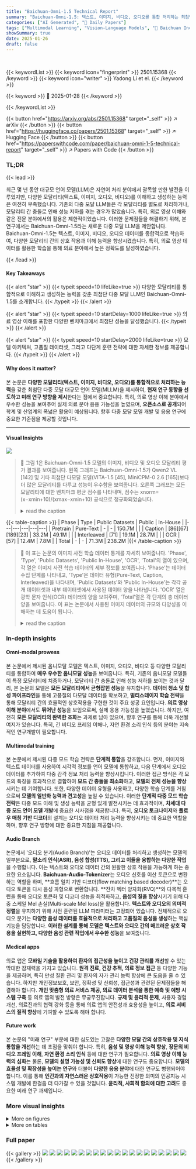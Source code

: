 ```yaml
---
title: "Baichuan-Omni-1.5 Technical Report"
summary: "Baichuan-Omni-1.5: 텍스트, 이미지, 비디오, 오디오를 통합 처리하는 최첨단 다중 모달 LLM"
categories: ["AI Generated", "🤗 Daily Papers"]
tags: ["Multimodal Learning", "Vision-Language Models", "🏢 Baichuan Inc.",]
showSummary: true
date: 2025-01-26
draft: false
---
```


<br>

{{< keywordList >}}
{{< keyword icon="fingerprint" >}} 2501.15368 {{< /keyword >}}
{{< keyword icon="writer" >}} Yadong Li et el. {{< /keyword >}}
 
{{< keyword >}} 🤗 2025-01-28 {{< /keyword >}}
 
{{< /keywordList >}}

{{< button href="https://arxiv.org/abs/2501.15368" target="_self" >}}
↗ arXiv
{{< /button >}}
{{< button href="https://huggingface.co/papers/2501.15368" target="_self" >}}
↗ Hugging Face
{{< /button >}}
{{< button href="https://paperswithcode.com/paper/baichuan-omni-1-5-technical-report" target="_self" >}}
↗ Papers with Code
{{< /button >}}




### TL;DR


{{< lead >}}

최근 몇 년 동안 대규모 언어 모델(LLM)은 자연어 처리 분야에서 괄목할 만한 발전을 이루었지만, 다양한 모달리티(텍스트, 이미지, 오디오, 비디오)를 이해하고 생성하는 능력은 여전히 부족했습니다. 기존의 다중 모달 LLM들은 각 모달리티를 별도로 처리하거나, 모달리티 간 충돌로 인해 성능 저하를 겪는 경우가 많았습니다.  특히, 의료 영상 이해와 같은 전문 분야에서의 활용은 제한적이었습니다. 이러한 문제점들을 해결하기 위해, 본 연구에서는 Baichuan-Omni-1.5라는 새로운 다중 모달 LLM을 제안합니다. Baichuan-Omni-1.5는 텍스트, 이미지, 비디오, 오디오 데이터를 종합적으로 학습하여, 다양한 모달리티 간의 상호 작용과 이해 능력을 향상시켰습니다.  특히, 의료 영상 데이터를 활용한 학습을 통해 의료 분야에서 높은 정확도를 달성하였습니다.

{{< /lead >}}


#### Key Takeaways

{{< alert "star" >}}
{{< typeit speed=10 lifeLike=true >}} 다양한 모달리티를 통합적으로 이해하고 생성하는 능력을 갖춘 최첨단 다중 모달 LLM인 Baichuan-Omni-1.5를 소개합니다. {{< /typeit >}}
{{< /alert >}}

{{< alert "star" >}}
{{< typeit speed=10 startDelay=1000 lifeLike=true >}} 의료 영상 이해를 포함한 다양한 벤치마크에서 최첨단 성능을 달성했습니다. {{< /typeit >}}
{{< /alert >}}

{{< alert "star" >}}
{{< typeit speed=10 startDelay=2000 lifeLike=true >}} 모델 아키텍처, 고품질 데이터셋, 그리고 다단계 훈련 전략에 대한 자세한 정보를 제공합니다. {{< /typeit >}}
{{< /alert >}}

#### Why does it matter?
본 논문은 **다양한 모달리티(텍스트, 이미지, 비디오, 오디오)를 통합적으로 처리하는 능력**을 갖춘 최첨단 다중 모달 대규모 언어 모델(MLLM)을 제시하여, **현재 연구 동향을 선도하고 미래 연구 방향을 제시**한다는 점에서 중요합니다.  특히, 의료 영상 이해 분야에서 우수한 성능을 보여주어 실제 의료 분야 응용 가능성을 높였으며, **오픈소스로 공개**되어 학계 및 산업계의 폭넓은 활용이 예상됩니다.  향후 다중 모달 모델 개발 및 응용 연구에 중요한 기준점을 제공할 것입니다.

------
#### Visual Insights



![](https://arxiv.org/html/2501.15368/extracted/6156374/figures/performance.png)

> 🔼 그림 1은 Baichuan-Omni-1.5 모델의 이미지, 비디오 및 오디오 모달리티 평가 결과를 보여줍니다. 왼쪽 그래프는 Baichuan-Omni-1.5가 Qwen2 VL [142] 및 기타 최첨단 다모달 모델(VITA-1.5 [45], MiniCPM-0 2.6 [165])보다 더 많은 모달리티를 다루고 성능이 우수함을 보여줍니다. 오른쪽 그래프는 모든 모달리티에 대한 벤치마크 평균 점수를 나타내며, 점수는 xnorm=(x−xmin+10)/(xmax−xmin+10) 공식으로 정규화되었습니다.
> <details>
> <summary>read the caption</summary>
> Figure 1: Evaluation across image, video, and audio modalities. (Left) Baichuan-Omni-1.5 covers more modalities than Qwen2 VL [142] and outperforms the current leading omni-modal model, VITA-1.5 [45] and MiniCPM-o 2.6[165]. (Right) Average scores across benchmarks for all modalities. All the scores are normalized by xnorm=(x−xmin+10)/(xmax−xmin+10)subscript𝑥norm𝑥subscript𝑥min10subscript𝑥maxsubscript𝑥min10x_{\text{norm}}=(x-x_{\text{min}}+10)/(x_{\text{max}}-x_{\text{min}}+10)italic_x start_POSTSUBSCRIPT norm end_POSTSUBSCRIPT = ( italic_x - italic_x start_POSTSUBSCRIPT min end_POSTSUBSCRIPT + 10 ) / ( italic_x start_POSTSUBSCRIPT max end_POSTSUBSCRIPT - italic_x start_POSTSUBSCRIPT min end_POSTSUBSCRIPT + 10 ).
> </details>





{{< table-caption >}}
| Phase | Type | Public Datasets | Public | In-House |
|---|---|---|---|---|
| Pretrain | Pure-Text | - | - | 150.7M |
|  | Caption | [86][67][189][23] | 33.2M | 49.1M |
|  | Interleaved | [71] | 19.1M | 28.7M |
|  | OCR | [57] | 12.4M | 7.8M |
| Total | - | - | 71.3M | 238.2M |{{< /table-caption >}}

> 🔼 이 표는 논문의 이미지 사전 학습 데이터 통계를 자세히 보여줍니다.  'Phase', 'Type', 'Public Datasets', 'Public In-House', 'OCR', 'Total'의 열이 있으며, 각 열은 이미지 사전 학습 데이터의 세부 정보를 보여줍니다.  'Phase'는 데이터 수집 단계를 나타내고, 'Type'은 데이터 유형(Pure-Text, Caption, Interleaved)을 나타내며, 'Public Datasets'와 'Public In-House'는 각각 공개 데이터셋과 내부 데이터셋에서 사용된 데이터 양을 나타냅니다. 'OCR' 열은 광학 문자 인식(OCR) 데이터의 양을 보여주며, 'Total'열은 각 단계의 총 데이터 양을 보여줍니다. 이 표는 논문에서 사용된 이미지 데이터의 규모와 다양성을 이해하는 데 도움이 됩니다.
> <details>
> <summary>read the caption</summary>
> Table 1: Detailed statistics of the training data of image pretrain.
> </details>





### In-depth insights


#### Omni-modal prowess
본 논문에서 제시된 옴니모달 모델은 텍스트, 이미지, 오디오, 비디오 등 다양한 모달리티를 통합하여 **매우 우수한 옴니모달 성능**을 보여줍니다. 특히, 기존의 옴니모달 모델들이 특정 모달리티에 치중하거나, 모달리티 간 충돌로 인해 성능 저하를 보이는 것과 달리, 본 논문의 모델은 **모든 모달리티에서 균형잡힌 성능**을 유지합니다.  **데이터 청소 및 합성 파이프라인**을 통해 고품질의 다모달 데이터를 확보하고, **멀티스테이지 학습 전략**을 통해 모달리티 간의 효율적인 상호작용을 구현한 것이 주요 성공 요인입니다.  **의료 영상 이해 분야**에서도 **뛰어난 성능**을 보임으로써, 실제 응용 가능성을 높였습니다.  하지만, 여전히 **모든 모달리티의 완벽한 조화**는 과제로 남아 있으며, 향후 연구를 통해 더욱 개선될 여지가 있습니다. 특히, 긴 비디오 프레임 이해나, 자연 환경 소리 인식 등의 분야는 지속적인 연구개발이 필요합니다.

#### Multimodal training
본 논문에서 제시된 다중 모드 학습 전략은 **단계적 통합**을 강조합니다. 먼저, 이미지와 텍스트 데이터를 사용하여 시각적 정보를 언어 모델에 통합하고, 다음 단계에서 오디오 데이터를 추가하여 다중 감각 정보 처리 능력을 향상시킵니다. 이러한 접근 방식은 각 모드의 특징을 효과적으로 결합하여 **모드 간 충돌을 최소화**하고, **모델의 전체 성능을 향상**시키는 데 기여합니다. 또한, 다양한 데이터 유형을 사용하고, 다양한 학습 단계를 거침으로써 **모델의 일반화 능력과 견고성**을 높일 수 있습니다. 이러한 **단계적 다중 모드 학습 전략**은 다중 모드 이해 및 생성 능력을 균형 있게 발전시키는 데 효과적이며, **차세대 다중 모드 언어 모델 개발**에 중요한 시사점을 제공합니다. 특히, **오디오 토크나이저**와 **플로우 매칭 기반 디코더**의 설계는 오디오 데이터 처리 능력을 향상시키는 데 중요한 역할을 하며, 향후 연구 방향에 대한 중요한 지침을 제공합니다.

#### Audio Branch
논문에서 '오디오 분기(Audio Branch)'는 오디오 데이터를 처리하고 생성하는 모델의 일부분으로, **말소리 인식(ASR), 음성 합성(TTS), 그리고 이들을 융합하는 다양한 작업**을 수행합니다. 이는 텍스트와 오디오 데이터 간의 원활한 상호 작용을 가능하게 하는 중요한 요소입니다.  **Baichuan-Audio-Tokenizer**는 오디오 신호를 이산 토큰으로 변환하는 역할을 하며, **흐름 일치 기반 디코더(flow matching based decoder)**는 오디오 토큰을 다시 음성 파형으로 변환합니다. **잔차 벡터 양자화(RVQ)**와 다목적 훈련을 통해 오디오 토큰화 및 디코더 성능을 최적화하고, **음성의 질을 향상**시키기 위해 다중 스케일 Mel 손실(Multi-scale Mel loss)을 활용합니다.  **텍스트와 오디오의 의미적 정렬**을 유지하기 위해 사전 훈련된 LLM 파라미터는 고정되어 있습니다. 전체적으로 오디오 분기는 **다양한 음성 데이터를 효율적으로 처리하고 고품질의 음성을 생성**하는 핵심 기능을 담당합니다.  **이러한 설계를 통해 모델은 텍스트와 오디오 간의 매끄러운 상호 작용을 실현하고, 다양한 음성 관련 작업에서 우수한 성능**을 보여줍니다.

#### Medical apps
의료 앱은 **모바일 기술을 활용하여 환자의 접근성을 높이고 건강 관리를 개선**할 수 있는 막대한 잠재력을 가지고 있습니다. **원격 진료, 건강 추적, 의료 정보 접근** 등 다양한 기능을 제공하며, 특히 만성 질환 관리 및 환자의 자가 관리 능력 향상에 큰 도움을 줄 수 있습니다. 하지만 개인정보보호, 보안, 정확성 및 신뢰성, 접근성과 관련된 문제점들을 해결해야 합니다. **개인 맞춤형 의료 서비스 제공, 의료 데이터 분석을 통한 예측 및 예방 시스템 구축** 등 의료 앱의 발전 방향은 무궁무진합니다. **규제 및 윤리적 문제**, 사용자 경험 개선, 의료진과의 협력 강화 등을 통해 의료 앱의 안전성과 효용성을 높이고, **의료 서비스의 질적 향상**에 기여할 수 있도록 해야 합니다.

#### Future work
본 논문의 "미래 연구" 부분에 대한 심도있는 고찰은 **다양한 모달 간의 상호작용 및 지식 통합을 개선**하는 데 초점을 맞춰야 합니다. 특히, **음성 및 영상 이해 능력 향상**, **장문의 비디오 프레임 이해**, **자연 환경 소리 인식** 등에 대한 연구가 필요합니다.  **의료 영상 이해 능력의 심화**는 물론, **모델의 설명 가능성 및 신뢰도 향상**에 대한 연구도 중요합니다.  **모델의 효율성 및 확장성을 높이는 연구**와 더불어 **다양한 응용 분야**에 대한 연구도 병행되어야 합니다. 이를 통해 **인간과의 자연스러운 상호작용**이 가능한 진정한 의미의 인공지능 시스템 개발에 한걸음 더 다가갈 수 있을 것입니다.  **윤리적, 사회적 함의에 대한 고려**도 중요한 미래 연구 과제입니다.


### More visual insights

<details>
<summary>More on figures
</summary>


![](https://arxiv.org/html/2501.15368/x1.png)

> 🔼 그림 2는 Baichuan-Omni-1.5의 아키텍처를 보여줍니다. 이 모델은 순수 텍스트/오디오 입력과 텍스트/오디오가 포함된 비디오/이미지 조합 모두를 처리하도록 설계되었습니다. 오디오 생성 시 Baichuan-Omni-1.5 LLM 디코더는 텍스트 토큰과 오디오 토큰을 번갈아 예측합니다. 그런 다음 오디오 토큰은 오디오 디코더에 의해 디코딩되어 최종 오디오를 생성합니다.  Baichuan-Omni-1.5는 다양한 모달리티(텍스트, 이미지, 비디오, 오디오)를 통합하여 처리하고, 텍스트, 오디오, 그리고 비디오/이미지 출력을 모두 지원하는 통합 모델임을 보여줍니다.  특히 오디오 생성 과정에서 텍스트와 오디오 토큰의 교차 예측 방식을 통해 매끄러운 다중 모달리티 상호 작용을 가능하게 합니다.
> <details>
> <summary>read the caption</summary>
> Figure 2: Architecture of Baichuan-Omni-1.5 . Our model is designed to process both pure text/audio inputs and combinations of video/image with text/audio. When generating audio, the Baichuan-Omni-1.5 LLM Decoder alternately predicts text tokens and audio tokens. The audio tokens are then decoded by the Audio Decoder to produce the final audio.
> </details>



![](https://arxiv.org/html/2501.15368/extracted/6156374/figures/data_example.png)

> 🔼 그림 3은 Baichuan-Omni-1.5의 사전 학습 데이터 구성을 보여줍니다.  Baichuan-Omni-1.5는 텍스트, 이미지-텍스트, 비디오-텍스트, 오디오-텍스트 데이터와 이들의 조합을 포함한 방대한 옴니모달 데이터셋을 사용합니다.  여기에는 이미지-오디오-텍스트 및 비디오-오디오-텍스트 데이터가 포함되어 있어 다양한 모달리티 간의 상호작용을 포괄적으로 학습할 수 있도록 설계되었습니다.  각 모달리티의 데이터 유형과 크기를 보여주는 표가 함께 제시되어 이해를 돕습니다.
> <details>
> <summary>read the caption</summary>
> Figure 3: Pretrain Data illustration of Baichuan-Omni-1.5 . We construct an extensive omni-modal dataset, including text, image-text, video-text, audio-text, and their interactions. Our collection also contains interleaved image-audio-text and video-audio-text data.
> </details>



![](https://arxiv.org/html/2501.15368/x2.png)

> 🔼 그림 4는 흐름 일치 모델을 기반으로 하는 오디오 토크나이저와 오디오 디코더의 구조를 보여줍니다. 오디오 토크나이저는 멜 스펙트로그램 특징에서 고차원 특징을 추출하고, 잔차 합성곱 신경망을 사용하여 저주파수 시퀀스 특징을 얻습니다. 그런 다음 8계층 잔차 벡터 양자화기를 사용하여 이러한 특징을 양자화하여 오디오 토큰을 생성합니다. 이러한 토큰은 오디오 디코더와 사전 훈련된 LLM 모두에 입력되어 멜 스펙트로그램 재구성과 전사 예측을 각각 수행합니다. 오디오 디코더는 Whisper 인코더와 대칭적인 구조를 채택하고 다중 스케일 멜 손실을 사용하여 음질 재구성을 향상시킵니다. 훈련 중에 사전 훈련된 LLM의 매개변수는 오디오 토크나이저와 텍스트 공간 간의 의미적 정렬을 보장하기 위해 고정됩니다. 추가적으로 ASR, AQA, S2TT와 같은 기존 작업 외에도 일부 텍스트-오디오 데이터가 통합되어 VQ 모듈이 복잡한 문맥 시나리오를 모델링하는 기능을 향상시킵니다. 합성 오디오의 품질과 지각 충실도를 더욱 향상시키기 위해 오디오 디코더 모듈은 흐름 일치 모델을 사용하여 미세 조정됩니다. U-Net은 단일 다운샘플링 블록, 단일 업샘플링 블록 및 12개의 중간 블록으로 구성됩니다. 흐름 일치 디코더는 24kHz 오디오 데이터로 훈련되어 대상 멜 스펙트로그램을 생성하고, HiFi-GAN 보코더를 사용하여 음성 파형으로 변환됩니다.
> <details>
> <summary>read the caption</summary>
> Figure 4: Audio tokenizer and audio decoder based on flow matching model.
> </details>



![](https://arxiv.org/html/2501.15368/x3.png)

> 🔼 본 그림은 Baichuan-Omni-1.5 모델의 학습 파이프라인을 보여줍니다.  총 4단계로 구성되며, 각 단계는 이미지, 오디오, 비디오 및 텍스트 데이터를 점진적으로 통합하여 모델의 다중 모달 이해 능력을 향상시키는 과정을 나타냅니다. 1단계는 이미지-텍스트 학습에 집중하여 LLM이 시각적 입력을 처리하고 이해하도록 합니다. 2단계는 시각적 데이터로 사전 훈련된 LLM에 Baichuan-Audio-Tokenizer, 새로운 오디오 임베딩 계층 및 독립적인 오디오 헤드를 통합하여 종단 간 오디오 입력을 이해하도록 확장합니다. 3단계는 고품질 다중 모달 상호 작용 데이터셋을 사용하여 Baichuan-Omni-1.5를 훈련하고 최대 시퀀스 길이를 64k로 확장하여 긴 오디오 및 비디오 스트림을 지원합니다. 4단계는 다중 모달 데이터를 사용한 지도 학습 미세 조정을 통해 모델의 지시 사항 따르기 및 오디오 기능을 향상시킵니다. 4.1단계에서는 다중 모달 이해 데이터를 사용하여 오디오 헤드를 고정하여 모달 상호 작용과 다중 작업 이해를 향상시키고, 4.2단계에서는 오디오 헤드와 오디오 임베딩 계층만 활성화하여 오디오 생성 데이터로 음성 생성 기능을 향상시킵니다.
> <details>
> <summary>read the caption</summary>
> Figure 5: Training Pipeline of Baichuan-Omni-1.5 . The pretraining phase is divided into three stages to incrementally incorporate vision and audio into the LLM while relieving modality conflicts. Stage 1 focuses on image-text training, which extends an LLM to process and understand visual input. Stage 2 extends an LLM pre-trained on visual data to understand audio input in end-to-end manner by incorporating our Baichuan-Audio-Tokenizer, a newly introduced audio embedding layers and an independent audio head. Stage 3 focuses on training Baichuan-Omni-1.5 using high-quality cross-modal interaction datasets encompassing image-audio-text and video-audio-text format, and extends the maximum sequence length to 64k to support long audio and video stream. Stage 4 enhances the model’s instruction following and audio capabilities through supervised fine-tuning with omni-modal data. Stage 4.1: Freeze the Audio Head using omni-modal understanding data to boost modality interactivity and multitasking comprehension. Stage 4.2: Activate only the Audio Head and Audio Embed layer, with audio generation data to improve speech generation capabilities.
> </details>



</details>




<details>
<summary>More on tables
</summary>


{{< table-caption >}}
| QA Type | Dataset Name | Public Datasets | Questions |
|---|---|---|---|
| Description | Synthetic Data | - | 300K |
|  | ShareGPT-4o | [29] | 2K |
|  | Koala | [150] | 30M |
| QA | Synthetic Data | [80], [82], [157] | 164K |
|  | VideoChatGPT-Plus | [107] | 318K |
|  | ShareGemini | [131] | 205K |
| Total | - | - | 31M |{{< /table-caption >}}
> 🔼 이 표는 Baichuan-Omni-1.5 모델의 비디오 사전 훈련 데이터셋에 대한 상세 통계를 보여줍니다.  비디오 데이터는 크게 비디오 캡션 데이터와 비디오 질문 답변(QA) 데이터 두 가지 유형으로 나뉩니다.  표에는 각 데이터 유형에 대한 데이터셋 이름, 데이터 유형(QA 또는 캡션), 데이터 원본(퍼블릭 또는 합성), 질문 수, 설명 수 등의 정보가 포함되어 있습니다.  전체 비디오 사전 훈련 데이터셋의 크기를 보여주는 합계 정보도 제공합니다.
> <details>
> <summary>read the caption</summary>
> Table 2: Detailed statistics of the training data of video pretrain.
> </details>

{{< table-caption >}}
| Type | Task | Data Format | Hours (k) |
|---|---|---|---|
| Audio Understanding | Automatic Speech Recognition (ASR) | &lt;prompt, audio, transcript&gt; | 185 |
|  | Audio Query Answer (AQA) | &lt;prompt, audio, response&gt; | 21 |
|  | Speech-to-Text Translation (S2TT) | &lt;prompt, audio, translated_text&gt; | 15 |
|  | Audio-Text Interleaved (INTLV) | &lt;audio_1, text_2, audio_3, text_4, ...&gt; | 393 |
| Audio Generation | Text-to-Speech (TTS) | &lt;text, audio&gt; | 51 |
|  | Interleaved Text-to-Speech (ITTS) | &lt;text_1, audio_1, text_2, audio_2, ...&gt; | 142 |
|  | Pure Audio | &lt;audio&gt; | 80 |
| Total | - | - | 887 |{{< /table-caption >}}
> 🔼 본 표는 Baichuan-Omni-1.5 모델의 오디오 전처리 학습 데이터 통계를 자세히 보여줍니다.  데이터 유형(자동 음성 인식, 음성 질문 답변, 음성 텍스트 변환, 오디오 텍스트 삽입, 텍스트 음성 변환, 텍스트 음성 삽입, 순수 오디오), 데이터 형식, 및 각 데이터 유형에 해당하는 시간(시간)을 보여줍니다.  모델 학습에 사용된 다양한 오디오 데이터의 양과 유형을 이해하는 데 도움이 됩니다.
> <details>
> <summary>read the caption</summary>
> Table 3: Detailed statistics of the training data of audio pretrain.
> </details>

{{< table-caption >}}
| Category | Text | Image | Video | Audio | Image-Audio |
|---|---|---|---|---|---| 
| Quantity | 400K | 16M | 100K | 282K | 60K |{{< /table-caption >}}
> 🔼 본 표는 Baichuan-Omni-1.5 모델의 다중 모드 지도 학습 미세 조정(Supervised Fine-Tuning, SFT) 데이터셋의 통계를 요약한 것입니다.  Baichuan-Omni-1.5 모델 학습에 사용된 다양한 유형의 데이터(텍스트, 이미지, 비디오, 오디오)와 각 유형별 데이터 수량을 보여줍니다.  이는 모델의 다중 모드 이해 능력 향상을 위한 다양한 데이터 소스의 활용을 보여주는 중요한 정보입니다. 표를 통해 모델이 텍스트뿐 아니라 이미지, 비디오, 오디오 데이터를 광범위하게 활용하여 훈련되었음을 알 수 있으며, 이는 범용적인 다중 모드 이해 능력을 갖추도록 하는 데 기여했음을 시사합니다.
> <details>
> <summary>read the caption</summary>
> Table 4: Omni-modal SFT data statistics for Baichuan-Omni-1.5 . Here we summarize the category and quantities of our SFT dataset.
> </details>

{{< table-caption >}}
| Scene | Source | Proportion |
|---|---|---|
| GeneralQA | Leopard-Instruct [61], LLaVA-OneVision-Data [76], MMInstruct-GPT4V [99], the Cauldron [72], GeoGPT4V-1.0 [15], MMDU [102], Lova3 [188], CaD-Inst [14], VisionArena-Battle [25], Q-Instruct-DB [154], MultipanelVQA [41], ConMe [58], FABAInstruct [90], ScienceQA [128], MapQA [16], Others | 32.26% |
| OCR | MathWriting [48], WebSight [73], ST-VQA [11], GQA [60], HME100K [169], UberTextQA [10], OCR-VQA [117], TallyQA [2], SlideVQA [139], VizWiz [10], NorHand-v3 [140], LLaVAR [186], Textualization [40], PViT [182], Others | 26.51% |
| Graphical | DVQA [64], TinyChart [179], Chart2Text [66], ArxivQA [84], ChartLlama [52], InfographicVQA [112], FlowVQA [137], MultiChartQA [194], ChartGemma [111], UniChart [109], TAT-DQA [193], PlotQA [116], FigureQA [65], MMTab [191], Others | 9.04% |
| Mathematics | MathV-360K [132], Geo170k [46], R-COT [34], A-OKVQA [130], Super-CLEVR [94], CLEVR-Math [96], TabMWP [105], GeoQA+ [5], MAVIS [181], Iconqa [106], UniGeo [17], PUMA_VarsityTutors [195], Others | 10.31% |
| Spatiotemporal | CCTSDB2021 [177], SODA10M [51], EmbSpatial [36], LLaVA-VSD [62], SpatialSense [163], SpatialMM [133], Whatsup [12], VSR [180], SpatialSense [163], Others | 2.63% |
| Captioning | TextCaps [134], MMsci [92], Synthetic Data, Others | 8.23% |
| Medical | PubMed [113], HAM10000 [144], PMC-VQA [184], PathVQA [54], AIROGS [30], MedFMC [147], Kvasir-VQA [47], IU X-ray [33], VQA-RAD [70], DME VQA [141], and other specialized medical datasets | 11.02% |{{< /table-caption >}}
> 🔼 표 5는 Baichuan-Omni-1.5 모델의 이미지 SFT(Supervised Fine-Tuning) 데이터셋에 대한 정보를 요약하여 보여줍니다.  이미지 데이터셋은 다양한 작업(과업)에 따라 여러 범주로 나뉘며, 각 범주에 사용된 데이터셋의 출처와 전체 데이터셋에서 차지하는 비율을 보여줍니다.  즉, 각 작업 유형(예: 일반적인 질문응답, OCR, 그래프, 수학, 시공간적 이해, 자막 생성, 의료)에 대해 어떤 데이터셋들이 사용되었고, 각 데이터셋이 전체 이미지 데이터셋에서 얼마나 많은 비중을 차지하는지 나타내는 표입니다.  다양한 데이터 소스를 사용하여 포괄적인 이미지 이해 능력을 확보하기 위한 데이터 구성 전략을 보여주는 표라고 할 수 있습니다.
> <details>
> <summary>read the caption</summary>
> Table 5: Image SFT data for Baichuan-Omni-1.5 . This table summarizes the image SFT dataset categories, their sources, and proportions for various tasks.
> </details>

{{< table-caption >}}
| Model | MMLU (Acc.) | CMMLU (Acc.) | AGIEval (Acc.) | C-Eval (Acc.) | GAOKAO (Acc.) |
|---|---|---|---|---|---| 
| **Comprehensive Tasks** |  |  |  |  |  |
| *Proprietary Models* |  |  |  |  |  |
| GPT-4o | **88.0**<sup>♢</sup> | **78.3**<sup>♢</sup> | **62.3**<sup>♢</sup> | **86.0**<sup>♢</sup> | - |
| GPT-4o-mini | 82.0 | 67.6 | 52.2 | 63.6 | 70.8 |
| *Open-source Models (Pure text)* |  |  |  |  |  |
| MAP-Neo (7B) | 58.2 | 55.1 | 33.9 | 57.5 | - |
| Qwen1.5-Chat (7B) | 61.5 | 68.0 | 39.3 | 68.8 | - |
| Llama3-Instruct (8B) | 67.1 | 51.7 | 38.4 | 50.7 | - |
| OLMo (7B) | 28.4 | 25.6 | 19.9 | 27.3 | - |
| *Open-source Models (Omni-modal)* |  |  |  |  |  |
| VITA (8x7B) | 71.0<sup>∗</sup> | 46.6 | 46.2<sup>∗</sup> | 56.7<sup>∗</sup> | - |
| VITA-1.5 (7B) | 71.0 | 75.1 | 47.9 | 65.6 | 57.4 |
| Baichuan-Omni (7B) | 65.3 | 72.2 | 47.7 | 68.9 | - |
| MiniCPM-o 2.6 (7B) | 65.3 | 63.3 | 50.9 | 61.5 | 56.3 |
| **Baichuan-Omni-1.5 (7B)** | **72.2** | **75.5** | **54.4** | **73.1** | **73.5** |{{< /table-caption >}}
> 🔼 표 6은 다양한 순수 텍스트 벤치마크(MMLU, CMMLU, AGIEval, C-Eval, GAOKAO)에서 여러 언어 모델들의 성능을 비교 분석한 결과를 보여줍니다.  표에는 독점적 모델(GPT-4, GPT-4-mini)과 오픈소스 일반 모델(MAP-Neo, Qwen1.5-Chat, Llama3-Instruct, OLMO), 그리고 오픈소스 다중 모드 모델(VITA, Baichuan-Omni, MiniCPM-0 2.6)의 성능이 포함되어 있습니다.  표에 표시된 괄호 안의 매개변수 수는 LLM의 매개변수 수를 나타내며, 별도로 명시되지 않는 한 모든 결과는 공정한 비교를 위해 동일한 설정으로 재현되었습니다.  표에 표시된 결과 중, ∗ 표시는 공식적으로 보고된 결과이며, ♢ 표시는 공식 리더보드 또는 최근 논문에서 가져온 결과입니다. 나머지 결과는 저자들이 직접 재현한 결과입니다.
> <details>
> <summary>read the caption</summary>
> Table 6: Results on comprehensive pure text benchmarks. ∗*∗: Officially reported results. ♢♢\diamondsuit♢: Retrieved results from official leaderboard or recent papers. Other unlabeled results are reproduced by ourselves.
> </details>

{{< table-caption >}}
| MMLU |
|---|---| 
| (Acc.) |{{< /table-caption >}}
> 🔼 표 7은 다양한 벤치마크에서 다중 선택 및 예/아니오 질문에 대한 여러 다중 모드 및 단일 모드 언어 모델의 성능을 보여줍니다.  표에는 모델 이름, 매개변수 수, 그리고 MMBench-EN, MMBench-CN, SEED-IMG, MMMU(val), HallucinationBench와 같은 여러 벤치마크에서의 정확도(Acc.) 점수가 포함되어 있습니다. 공식적으로 보고된 결과는 별표(*)로, 공식 리더보드 또는 최근 논문에서 가져온 결과는 다이아몬드 기호(♢)로 표시되어 있으며, 나머지 결과는 연구팀이 직접 재현한 것입니다.
> <details>
> <summary>read the caption</summary>
> Table 7: Results on Multi-choice benchmarks and Yes-or-No benchmarks. ∗*∗: Officially reported results. ♢♢\diamondsuit♢: Retrieved results from official leaderboard or recent papers. Other unlabeled results are reproduced by ourselves.
> </details>

{{< table-caption >}}
| CMMLU |
|---|---| 
| (Acc.) |{{< /table-caption >}}
> 🔼 표 8은 이미지 VQA(Visual Question Answering) 벤치마크에 대한 결과를 보여줍니다. 표에는 다양한 모델(독점 모델, 오픈소스 비전-언어 모델, 오픈소스 옴니모달 모델)의 성능이 여러 벤치마크(RealWorldQA, MathVista-mini, TextVQA, ChartQA, OCRBench)에 대해 정확도(Acc.)로 제시되어 있습니다.  * 표시는 공식적으로 보고된 결과를 나타내고, ♢ 표시는 공식 리더보드 또는 최근 논문에서 가져온 결과를 나타냅니다. 나머지 결과는 동일한 설정을 사용하여 재현한 것입니다. 이 표는 Baichuan-Omni-1.5 모델의 이미지 이해 능력을 다양한 최신 모델과 비교하여 보여주는 데 목적이 있습니다.
> <details>
> <summary>read the caption</summary>
> Table 8: Results on image VQA benchmarks. ∗*∗: Officially reported results. ♢♢\diamondsuit♢: Retrieved results from official leaderboard or recent papers. Other unlabeled results are reproduced by ourselves.
> </details>

{{< table-caption >}}
| AGIEval |
|---|---| 
|(Acc.)|{{< /table-caption >}}
> 🔼 표 9는 일반적인 비디오 VQA 벤치마크에 대한 결과를 보여줍니다. 이 표에는 여러 모델(독점 모델, 오픈소스 비전-언어 모델, 오픈소스 옴니모달 모델)의 비디오 이해 성능을 보여주는 다양한 벤치마크(MVBench, Egoschema, VideoMME, Perception Test)에 대한 결과가 포함되어 있습니다.  각 벤치마크에 대한 결과는 정확도(%)로 표시되며, 'max' 열은 비디오에서 샘플링된 최대 프레임 수를 나타냅니다.  '∗∗∗' 표시는 공식적으로 보고된 결과이며, '♢♢ diamonds♢'는 공식 리더보드나 최근 논문에서 가져온 결과이고, 나머지 결과는 본 논문 저자들이 동일한 설정으로 재현한 것입니다. VideoMME 벤치마크의 경우 '자막 없음' 설정을 사용했음을 유의해야 합니다. 이 표는 다양한 모델들의 비디오 이해 능력을 비교 분석하는 데 유용합니다.
> <details>
> <summary>read the caption</summary>
> Table 9: Results on general video VQA benchmarks. max: Maximum number of sampling frames. ∗*∗: Officially reported results. ♢♢\diamondsuit♢: Retrieved results from official leaderboard or recent papers. Other unlabeled results are reproduced by ourselves. Note that we use the 'no subtitles' evaluation setting in VideoMME.
> </details>

{{< table-caption >}}
| C-Eval |
|---|---| 
| (Acc.) |{{< /table-caption >}}
> 🔼 표 10은 개방형 비디오 VQA 벤치마크에 대한 결과를 보여줍니다.  'max'는 샘플링 프레임의 최대 수를 나타내고, ∗ 표시는 공식적으로 보고된 결과를, 나머지는 본 논문에서 재현한 결과임을 나타냅니다. 이 표는 다양한 모델(독점 모델, 오픈소스 비전-언어 모델, 오픈소스 옴니모달 모델)의 비디오 이해 능력을 평가한 여러 개방형 비디오 질의응답 벤치마크(ActivityNet-QA, MSVD-QA)의 결과를 보여줍니다. 각 모델의 정확도(Acc.)와 점수(Score)가 프레임 수와 함께 제시됩니다.  이는 모델의 비디오 이해 능력, 특히 개방형 질문에 대한 응답 능력을 비교 분석하는 데 유용한 정보를 제공합니다.
> <details>
> <summary>read the caption</summary>
> Table 10: Results on open-ended video VQA benchmarks. max: Maximum number of sampling frames. ∗*∗: Officially reported results. Other unlabeled results are reproduced by ourselves.
> </details>

{{< table-caption >}}
| GAOKAO |
|---|---| 
| (Acc.) |{{< /table-caption >}}
> 🔼 표 11은 오디오 이해 벤치마크 결과를 보여줍니다. 세 가지 출력 방식(텍스트 기반, 텍스트-오디오 병렬 출력, 캐스케이드 방식)에 따른 결과가 제시됩니다.  ∇∇∇∇는 모델의 모달리티 매개변수를 ['text', 'audio']로 설정하고, 출력 텍스트를 기반으로 평가한 결과입니다. ♢♢♢♢는 텍스트-오디오 병렬 출력만 지원하는 경우의 결과이고, □□□□는 캐스케이드 방식(텍스트와 오디오가 번갈아 생성되는 방식)을 사용하고, 마찬가지로 출력 텍스트를 기반으로 평가한 결과입니다.  각 벤치마크(Reasoning QA, Llama Questions, Web Questions, TriviaQA, AlpacaEval)에 대한 정확도 점수가 제시되어 있습니다.
> <details>
> <summary>read the caption</summary>
> Table 11: Results on audio understanding benchmarks. ∇∇\nabla∇: The modalities parameter is set to ['text', 'audio'], evaluation based on the output text. ♢♢\diamondsuit♢: Supports only text-audio interleaved output. □□\square□: Cascade output method, evaluation based on the output text.
> </details>

{{< table-caption >}}
| Model | MMBench-EN (Acc.) | MMBench-CN (Acc.) | SEED-IMG (Acc.) | MMMU (val) (Acc.) | HallusionBench (Acc.) |
|---|---|---|---|---|---| 
| **Multi-choice & Yes-or-No Question** |  |  |  |  |  |
| *Proprietary Models* |  |  |  |  |  |
| GPT-4o | 83.4<sup>♢</sup> | 82.1<sup>♢</sup> | - | **69.1**<sup>♢</sup> | **55.0**<sup>♢</sup> |
| GPT-4o-mini | 77.7 | 76.9 | 72.3 | 59.3 | 45.8 |
| *Open-source Models (Vision-language)* |  |  |  |  |  |
| Qwen2 VL (7B) | 81.7 | 81.9 | **76.5** | 52.7 | 50.6<sup>∗</sup> |
| MiniCPM-Llama3-V 2.5 (8B) | 76.7 | 73.3 | 72.4 | 45.8<sup>∗</sup> | 42.5 |
| *Open-source Models (Omni-modal)* |  |  |  |  |  |
| VITA (8x7B) | 74.7 | 71.4 | 72.6 | 45.3 | 39.7<sup>∗</sup> |
| VITA-1.5 (7B) | 80.8 | 80.2 | 74.2 | 50.8 | 44.8 |
| Baichuan-Omni (7B) | 76.2 | 74.9 | 74.1 | 47.3 | 47.8 |
| MiniCPM-o 2.6 (7B) | 83.6 | 81.8 | 75.4 | 51.1 | 50.1 |
| **Baichuan-Omni-1.5 (7B)** | **85.6** | **83.6** | 75.7 | 53.9 | 49.7 |{{< /table-caption >}}
> 🔼 표 12는 다양한 모달리티(이미지, 오디오, 텍스트)를 결합한 종합적인 이해 능력을 평가한 결과를 보여줍니다. GPT-4o-mini는 오디오 입력을 지원하지 않으므로, 오디오 API를 사용하여 오디오를 텍스트로 변환한 후 입력으로 사용했습니다.  각 열은 이미지와 오디오 또는 텍스트의 조합을 이용한 모델 성능을 나타내며, 이미지와 오디오 전사를 모두 사용했을 때의 결과도 포함되어 있습니다.  각 모델의 성능은 정확도(Acc.)로 측정되었습니다. 이 표는 Baichuan-Omni-1.5 모델의 다양한 모달리티 조합에 대한 강건한 성능을 보여주는 데 중점을 두고 있습니다.
> <details>
> <summary>read the caption</summary>
> Table 12: Overall Omni-Undesratnding Results. All the results are reproduced by ourselves. GPT-4o-mini does not support audio input, we use its audio API and transcribe the audio and then input it.
> </details>

{{< table-caption >}}
| MMBench-EN |
|---|---| 
|(Acc.)|{{< /table-caption >}}
> 🔼 표 13은 의료 관련 벤치마크에서 Baichuan-Omni-1.5 모델의 성능을 보여줍니다.  GPT-4 mini, VITA-1.5, MiniCPM-o 2.6와 같은 다른 모델들과 비교하여 Baichuan-Omni-1.5 의 성능을 평가한 결과를 제시합니다.  GMAI-MMB-VAL 과 OpenMM-Medical 두 가지 벤치마크의 결과가 정확도(Accuracy)로 표시되어 있습니다.  모든 결과는 논문 저자들이 직접 재현한 것입니다.
> <details>
> <summary>read the caption</summary>
> Table 13: Results on medical benchmarks. All the results are reproduced by ourselves.
> </details>

</details>




### Full paper

{{< gallery >}}
<img src="paper_images/1.png" class="grid-w50 md:grid-w33 xl:grid-w25" />
<img src="paper_images/2.png" class="grid-w50 md:grid-w33 xl:grid-w25" />
<img src="paper_images/3.png" class="grid-w50 md:grid-w33 xl:grid-w25" />
<img src="paper_images/4.png" class="grid-w50 md:grid-w33 xl:grid-w25" />
<img src="paper_images/5.png" class="grid-w50 md:grid-w33 xl:grid-w25" />
<img src="paper_images/6.png" class="grid-w50 md:grid-w33 xl:grid-w25" />
<img src="paper_images/7.png" class="grid-w50 md:grid-w33 xl:grid-w25" />
<img src="paper_images/8.png" class="grid-w50 md:grid-w33 xl:grid-w25" />
<img src="paper_images/9.png" class="grid-w50 md:grid-w33 xl:grid-w25" />
<img src="paper_images/10.png" class="grid-w50 md:grid-w33 xl:grid-w25" />
<img src="paper_images/11.png" class="grid-w50 md:grid-w33 xl:grid-w25" />
<img src="paper_images/12.png" class="grid-w50 md:grid-w33 xl:grid-w25" />
<img src="paper_images/13.png" class="grid-w50 md:grid-w33 xl:grid-w25" />
<img src="paper_images/14.png" class="grid-w50 md:grid-w33 xl:grid-w25" />
<img src="paper_images/15.png" class="grid-w50 md:grid-w33 xl:grid-w25" />
<img src="paper_images/16.png" class="grid-w50 md:grid-w33 xl:grid-w25" />
<img src="paper_images/17.png" class="grid-w50 md:grid-w33 xl:grid-w25" />
<img src="paper_images/18.png" class="grid-w50 md:grid-w33 xl:grid-w25" />
<img src="paper_images/19.png" class="grid-w50 md:grid-w33 xl:grid-w25" />
<img src="paper_images/20.png" class="grid-w50 md:grid-w33 xl:grid-w25" />
{{< /gallery >}}